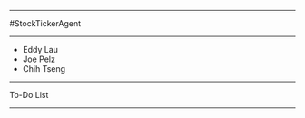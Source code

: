 ****************
#StockTickerAgent
****************

* Eddy Lau
* Joe Pelz
* Chih Tseng
 
**********
To-Do List
**********
